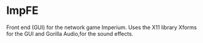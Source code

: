 ImpFE
=====

Front end (GUI) for the network game Imperium. Uses the X11 library Xforms for the GUI and Gorilla Audio,for the sound effects.
